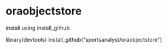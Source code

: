 # oraobjectstore

install using install_github

library(devtools)
install_github("sportsanalyst/oraobjectstore")

